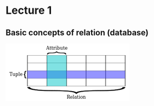 # Lecture 1
## Basic concepts of relation (database)
<img src="Relational_database_terms.png" />





